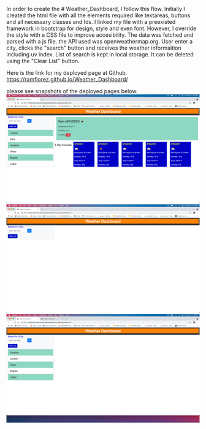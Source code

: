 In order to create the # Weather_Dashboard, I follow this flow.
Initially I created the html file with all the elements required like textareas, buttons and all necessary classes and Ids.
I linked my file with a preexisted framework in bootstrap for design, style and even font.
However, I override the style with a CSS file to improve accesibility.
The data was fetched and parsed with a js file.
the API used was openweathermap.org.
User enter a city, clicks the "search" button and receives the weather informaition including uv index.
List of search is kept in local storage. It can be deleted using the "Clear List" button.

Here is the link for my deployed page at Github.
https://ramflorez.github.io/Weather_Dashboard/

please see snapshots of the deployed pages below.
<img src="./Assests/Images/After_click.png">
<img src="./Assests/Images/Before_click.png">
<img src="./Assests/Images/Search_List.png">
